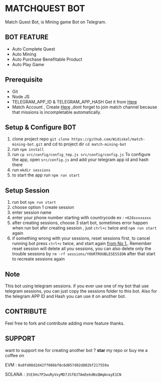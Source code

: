 # MATCHQUEST BOT

Match Quest Bot, is Mining game Bot on Telegram.

## BOT FEATURE

- Auto Complete Quest
- Auto Mining
- Auto Purchase Benefitable Product
- Auto Play Game

## Prerequisite

- Git
- Node JS
- TELEGRAM_APP_ID & TELEGRAM_APP_HASH Get it from [Here](https://my.telegram.org/auth?to=apps)
- Match Account , Create [Here](https://t.me/MatchQuestBot/start?startapp=548768a34050c1a7ae9332d0fbba3ae1) ,dont forget to join match channel because that missions is incompletable automatically.
## Setup & Configure BOT

1. clone project repo `git clone https://github.com/Widiskel/match-mining-bot.git` and cd to project dir `cd match-mining-bot`
2. run `npm install`
3. run `cp src/config/config_tmp.js src/config/config.js`
   To configure the app, open `src/config.js` and add your telegram app id and hash there
4. run `mkdir sessions`
5. to start the app run `npm run start`

## Setup Session

1. run bot `npm run start`
2. choose option 1 create session
3. enter session name
4. enter your phone number starting with countrycode ex : `+628xxxxxxxx`
5. after creating sessions, choose 3 start bot, sometimes error happen when run bot afer creating session , just `ctrl+c` twice and `npm run start` again
6. if something wrong with your sessions, reset sessions first, to cancel running bot press `ctrl+c` twice, and start again [from No 1.](#setup-session). Remember reset session will delete all you sessions, you can also delete only the trouble sessions by `rm -rf sessions/YOURTROUBLESESSION` after that start to recreate sessions again

## Note

This bot using telegram sessions. if you ever use one of my bot that use telegram sessions, you can just copy the sessions folder to this bot. Also for the telegram APP ID and Hash you can use it on another bot.

## CONTRIBUTE

Feel free to fork and contribute adding more feature thanks.

## SUPPORT

want to support me for creating another bot ?
**star** my repo or buy me a coffee on

EVM : `0x0fd08d2d42ff086bf8c6d057d02d802bf217559a`

SOLANA : `3tE3Hs7P2wuRyVxyMD7JSf8JTAmEekdNsQWqAnayE1CN`
